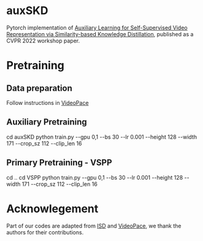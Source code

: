 # auxSKD

Pytorch implementation of [Auxiliary Learning for Self-Supervised Video Representation via Similarity-based Knowledge Distillation](https://openaccess.thecvf.com/content/CVPR2022W/L3D-IVU/papers/Dadashzadeh_Auxiliary_Learning_for_Self-Supervised_Video_Representation_via_Similarity-Based_Knowledge_Distillation_CVPRW_2022_paper.pdf), published as a CVPR 2022 workshop paper. 


# Pretraining
## Data preparation
Follow instructions in [VideoPace](https://github.com/laura-wang/video-pace#data-preparation)

## Auxiliary Pretraining
cd auxSKD
python train.py  --gpu 0,1 --bs 30 --lr 0.001 --height 128 --width 171 --crop_sz 112 --clip_len 16

## Primary Pretraining - VSPP
cd ..
cd VSPP
python train.py  --gpu 0,1 --bs 30 --lr 0.001 --height 128 --width 171 --crop_sz 112 --clip_len 16


# Acknowlegement


Part of our codes are adapted from [ISD](https://github.com/UMBCvision/ISD) and [VideoPace](https://github.com/laura-wang/video-pace), we thank the authors for their contributions.
